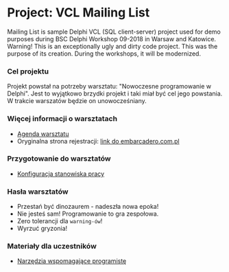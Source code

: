 ﻿# Project: VCL Mailing List

Mailing List is sample Delphi VCL (SQL client-server) project used for demo purposes during BSC Delphi Workshop 09-2018 in Warsaw and Katowice. Warning! This is an exceptionally ugly and dirty code project. This was the purpose of its creation. During the workshops, it will be modernized.

### Cel projektu

Projekt powstał na potrzeby warsztatu: "Nowoczesne programowanie w Delphi". Jest to wyjątkowo brzydki projekt i taki miał być cel jego powstania. W trakcie warszatów będzie on unowocześniany.

### Więcej informacji o warsztatach

* [Agenda warsztatu](./WorkshopAgenda.md)
* Oryginalna strona rejestracji: [link do embarcadero.com.pl](http://embarcadero.com.pl/seminaria/2018-q3-modern-development-in-Delphi/)

### Przygotowanie do warsztatów

* [Konfiguracja stanowiska pracy](./Configuration.md)

### Hasła warsztatów

* Przestań być dinozaurem - nadeszła nowa epoka!
* Nie jesteś sam! Programowanie to gra zespołowa.
* Zero tolerancji dla ```warning-ów```!
* Wyrzuć gryzonia!

### Materiały dla uczestników

* [Narzędzia wspomagające programistę](./DelphiTools.md)

